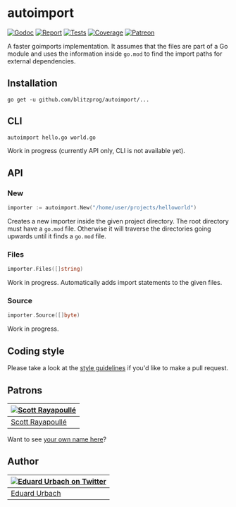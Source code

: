# autoimport

[![Godoc][godoc-image]][godoc-url]
[![Report][report-image]][report-url]
[![Tests][tests-image]][tests-url]
[![Coverage][coverage-image]][coverage-url]
[![Patreon][patreon-image]][patreon-url]

A faster goimports implementation. It assumes that the files are part of a Go module and uses the information inside `go.mod` to find the import paths for external dependencies.

## Installation

```shell
go get -u github.com/blitzprog/autoimport/...
```

## CLI

```bash
autoimport hello.go world.go
```

Work in progress (currently API only, CLI is not available yet).

## API

### New

```go
importer := autoimport.New("/home/user/projects/helloworld")
```

Creates a new importer inside the given project directory. The root directory must have a `go.mod` file. Otherwise it will traverse the directories going upwards until it finds a `go.mod` file.

### Files

```go
importer.Files([]string)
```

Work in progress. Automatically adds import statements to the given files.

### Source

```go
importer.Source([]byte)
```

Work in progress.

## Coding style

Please take a look at the [style guidelines](https://github.com/akyoto/quality/blob/master/STYLE.md) if you'd like to make a pull request.

## Patrons

| [![Scott Rayapoullé](https://avatars3.githubusercontent.com/u/11772084?s=70&v=4)](https://github.com/soulcramer) |
|---|
| [Scott Rayapoullé](https://github.com/soulcramer) |

Want to see [your own name here](https://www.patreon.com/eduardurbach)?

## Author

| [![Eduard Urbach on Twitter](https://gravatar.com/avatar/16ed4d41a5f244d1b10de1b791657989?s=70)](https://twitter.com/eduardurbach "Follow @eduardurbach on Twitter") |
|---|
| [Eduard Urbach](https://eduardurbach.com) |

[godoc-image]: https://godoc.org/github.com/blitzprog/autoimport?status.svg
[godoc-url]: https://godoc.org/github.com/blitzprog/autoimport
[report-image]: https://goreportcard.com/badge/github.com/blitzprog/autoimport
[report-url]: https://goreportcard.com/report/github.com/blitzprog/autoimport
[tests-image]: https://cloud.drone.io/api/badges/blitzprog/autoimport/status.svg
[tests-url]: https://cloud.drone.io/blitzprog/autoimport
[coverage-image]: https://codecov.io/gh/blitzprog/autoimport/graph/badge.svg
[coverage-url]: https://codecov.io/gh/blitzprog/autoimport
[patreon-image]: https://img.shields.io/badge/patreon-donate-green.svg
[patreon-url]: https://www.patreon.com/eduardurbach
